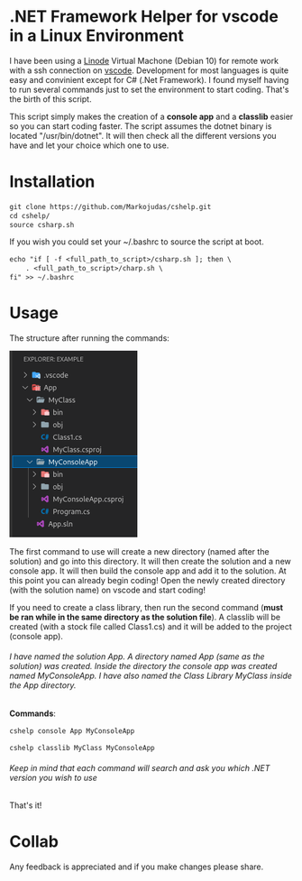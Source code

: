 #	.NET Framework Helper for vscode in a Linux Environment

I have been using a <a href="https://www.linode.com/">Linode</a> Virtual Machone (Debian 10) for remote work with a ssh connection on <a href="https://code.visualstudio.com/Download">vscode</a>. Development for most languages is quite easy and convinient except for C# (.Net Framework). I found myself
having to run several commands just to set the environment to start coding. That's the birth of this script.

This script simply makes the creation of a <b>console app</b> and a <b>classlib</b> easier so you can start coding faster.
 The script assumes the dotnet binary is located "/usr/bin/dotnet". It will then check all the different 
versions you have and let your choice which one to use. 


#	Installation

```
git clone https://github.com/Markojudas/cshelp.git
cd cshelp/
source csharp.sh
```

If you wish you could set your ~/.bashrc to source the script at boot. 

```
echo "if [ -f <full_path_to_script>/csharp.sh ]; then \
	. <full_path_to_script>/charp.sh \
fi" >> ~/.bashrc
```

#	Usage

The structure after running the commands:

<img src="./static/structure.png" alt="App Structure"/>

The first command to use will create a new directory (named after the solution) and go into this directory. It will then create the solution and a new console app.
It will then  build the console app and add it to the solution. At this point you can already begin coding! Open the newly created directory (with the solution name) on vscode
and start coding!

If you need to create a class library, then run the second command (<b>must be ran while in the same directory as the solution file</b>).
A classlib will be created (with a stock file called Class1.cs) and it will be added to the project (console app).

<h6> I have named the solution App. A directory named App (same as the solution) was created. Inside the directory the console app was created
named MyConsoleApp. I have also named the Class Library MyClass inside the App directory.</h6>

<b>Commands</b>:

```
cshelp console App MyConsoleApp
```

```
cshelp classlib MyClass MyConsoleApp
```

<h6>Keep in mind that each command will search and ask you which .NET version you wish to use</h6>

That's it!


#	Collab

Any feedback is appreciated and if you make changes please share. 
